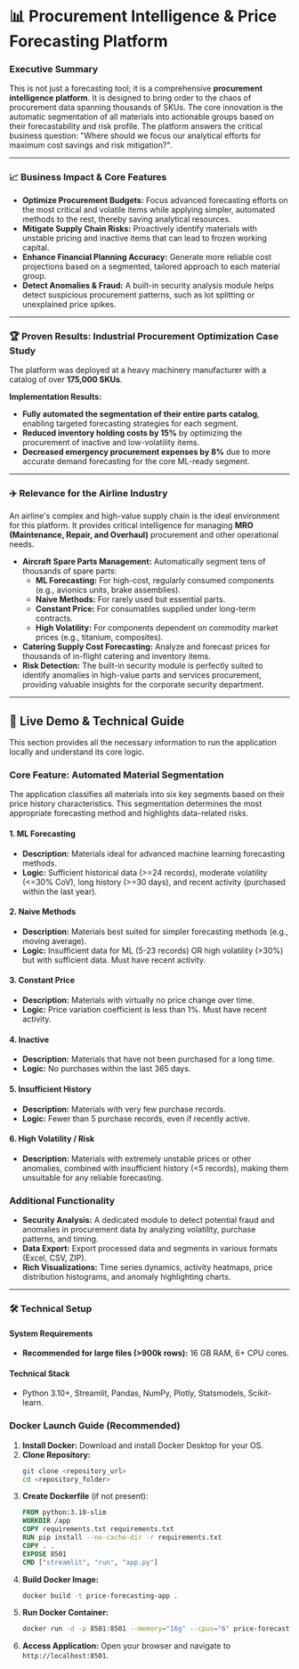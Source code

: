 # 📊 Procurement Intelligence & Price Forecasting Platform

### Executive Summary
This is not just a forecasting tool; it is a comprehensive **procurement intelligence platform**. It is designed to bring order to the chaos of procurement data spanning thousands of SKUs. The core innovation is the automatic segmentation of all materials into actionable groups based on their forecastability and risk profile. The platform answers the critical business question: "Where should we focus our analytical efforts for maximum cost savings and risk mitigation?".

---

### 📈 Business Impact & Core Features

* **Optimize Procurement Budgets:** Focus advanced forecasting efforts on the most critical and volatile items while applying simpler, automated methods to the rest, thereby saving analytical resources.
* **Mitigate Supply Chain Risks:** Proactively identify materials with unstable pricing and inactive items that can lead to frozen working capital.
* **Enhance Financial Planning Accuracy:** Generate more reliable cost projections based on a segmented, tailored approach to each material group.
* **Detect Anomalies & Fraud:** A built-in security analysis module helps detect suspicious procurement patterns, such as lot splitting or unexplained price spikes.

---

### 🏆 Proven Results: Industrial Procurement Optimization Case Study

The platform was deployed at a heavy machinery manufacturer with a catalog of over **175,000 SKUs**.

**Implementation Results:**
* **Fully automated the segmentation of their entire parts catalog**, enabling targeted forecasting strategies for each segment.
* **Reduced inventory holding costs by 15%** by optimizing the procurement of inactive and low-volatility items.
* **Decreased emergency procurement expenses by 8%** due to more accurate demand forecasting for the core ML-ready segment.

---

### ✈️ Relevance for the Airline Industry

An airline's complex and high-value supply chain is the ideal environment for this platform. It provides critical intelligence for managing **MRO (Maintenance, Repair, and Overhaul)** procurement and other operational needs.

* **Aircraft Spare Parts Management:** Automatically segment tens of thousands of spare parts:
    * **ML Forecasting:** For high-cost, regularly consumed components (e.g., avionics units, brake assemblies).
    * **Naive Methods:** For rarely used but essential parts.
    * **Constant Price:** For consumables supplied under long-term contracts.
    * **High Volatility:** For components dependent on commodity market prices (e.g., titanium, composites).
* **Catering Supply Cost Forecasting:** Analyze and forecast prices for thousands of in-flight catering and inventory items.
* **Risk Detection:** The built-in security module is perfectly suited to identify anomalies in high-value parts and services procurement, providing valuable insights for the corporate security department.

---

## 🚀 Live Demo & Technical Guide

This section provides all the necessary information to run the application locally and understand its core logic.

### Core Feature: Automated Material Segmentation

The application classifies all materials into six key segments based on their price history characteristics. This segmentation determines the most appropriate forecasting method and highlights data-related risks.

#### 1. ML Forecasting
* **Description:** Materials ideal for advanced machine learning forecasting methods.
* **Logic:** Sufficient historical data (>=24 records), moderate volatility (<=30% CoV), long history (>=30 days), and recent activity (purchased within the last year).

#### 2. Naive Methods
* **Description:** Materials best suited for simpler forecasting methods (e.g., moving average).
* **Logic:** Insufficient data for ML (5-23 records) OR high volatility (>30%) but with sufficient data. Must have recent activity.

#### 3. Constant Price
* **Description:** Materials with virtually no price change over time.
* **Logic:** Price variation coefficient is less than 1%. Must have recent activity.

#### 4. Inactive
* **Description:** Materials that have not been purchased for a long time.
* **Logic:** No purchases within the last 365 days.

#### 5. Insufficient History
* **Description:** Materials with very few purchase records.
* **Logic:** Fewer than 5 purchase records, even if recently active.

#### 6. High Volatility / Risk
* **Description:** Materials with extremely unstable prices or other anomalies, combined with insufficient history (<5 records), making them unsuitable for any reliable forecasting.

### Additional Functionality
* **Security Analysis:** A dedicated module to detect potential fraud and anomalies in procurement data by analyzing volatility, purchase patterns, and timing.
* **Data Export:** Export processed data and segments in various formats (Excel, CSV, ZIP).
* **Rich Visualizations:** Time series dynamics, activity heatmaps, price distribution histograms, and anomaly highlighting charts.

---

### 🛠️ Technical Setup

#### System Requirements
* **Recommended for large files (>900k rows):** 16 GB RAM, 6+ CPU cores.

#### Technical Stack
* Python 3.10+, Streamlit, Pandas, NumPy, Plotly, Statsmodels, Scikit-learn.

### Docker Launch Guide (Recommended)

1.  **Install Docker:** Download and install Docker Desktop for your OS.
2.  **Clone Repository:**
    ```bash
    git clone <repository_url>
    cd <repository_folder>
    ```
3.  **Create Dockerfile** (if not present):
    ```dockerfile
    FROM python:3.10-slim
    WORKDIR /app
    COPY requirements.txt requirements.txt
    RUN pip install --no-cache-dir -r requirements.txt
    COPY . .
    EXPOSE 8501
    CMD ["streamlit", "run", "app.py"]
    ```
4.  **Build Docker Image:**
    ```bash
    docker build -t price-forecasting-app .
    ```
5.  **Run Docker Container:**
    ```bash
    docker run -d -p 8501:8501 --memory="16g" --cpus="6" price-forecasting-app
    ```
6.  **Access Application:** Open your browser and navigate to `http://localhost:8501`.

